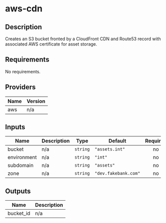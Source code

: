 # aws-cdn
## Description

Creates an S3 bucket fronted by a CloudFront CDN and Route53 record with associated AWS certificate for asset storage.

## Requirements

No requirements.

## Providers

| Name | Version |
|------|---------|
| aws | n/a |

## Inputs

| Name | Description | Type | Default | Required |
|------|-------------|------|---------|:--------:|
| bucket | n/a | `string` | `"assets.int"` | no |
| environment | n/a | `string` | `"int"` | no |
| subdomain | n/a | `string` | `"assets"` | no |
| zone | n/a | `string` | `"dev.fakebank.com"` | no |

## Outputs

| Name | Description |
|------|-------------|
| bucket\_id | n/a |


